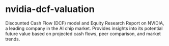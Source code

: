# nvidia-dcf-valuation
Discounted Cash Flow (DCF) model and Equity Research Report on NVIDIA, a leading company in the AI chip market. Provides insights into its potential future value based on projected cash flows, peer comparison, and market trends.
